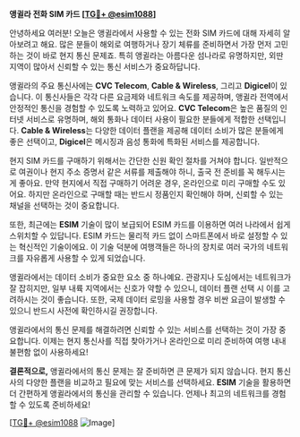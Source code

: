 **앵귈라 전화 SIM 카드 [[TG💪+ @esim1088](https://t.me/s/esim1088)]**

안녕하세요 여러분! 오늘은 앵귈라에서 사용할 수 있는 전화 SIM 카드에 대해 자세히 알아보려고 해요. 많은 분들이 해외로 여행하거나 장기 체류를 준비하면서 가장 먼저 고민하는 것이 바로 현지 통신 문제죠. 특히 앵귈라는 아름다운 섬나라로 유명하지만, 외딴 지역이 많아서 신뢰할 수 있는 통신 서비스가 중요하답니다.

앵귈라의 주요 통신사에는 **CVC Telecom**, **Cable & Wireless**, 그리고 **Digicel**이 있습니다. 이 통신사들은 각각 다른 요금제와 네트워크 속도를 제공하며, 앵귈라 전역에서 안정적인 통신을 경험할 수 있도록 노력하고 있어요. **CVC Telecom**은 높은 품질의 인터넷 서비스로 유명하며, 해외 통화나 데이터 사용이 필요한 분들에게 적합한 선택입니다. **Cable & Wireless**는 다양한 데이터 플랜을 제공해 데이터 소비가 많은 분들에게 좋은 선택이고, **Digicel**은 메시징과 음성 통화에 특화된 서비스를 제공합니다.

현지 SIM 카드를 구매하기 위해서는 간단한 신원 확인 절차를 거쳐야 합니다. 일반적으로 여권이나 현지 주소 증명서 같은 서류를 제출해야 하니, 출국 전 준비를 꼭 해두시는 게 좋아요. 만약 현지에서 직접 구매하기 어려운 경우, 온라인으로 미리 구매할 수도 있어요. 하지만 온라인으로 구매할 때는 반드시 정품인지 확인해야 하며, 신뢰할 수 있는 채널을 선택하는 것이 중요합니다.

또한, 최근에는 **ESIM** 기술이 많이 보급되어 ESIM 카드를 이용하면 여러 나라에서 쉽게 스위치할 수 있답니다. ESIM 카드는 물리적 카드 없이 스마트폰에서 바로 설정할 수 있는 혁신적인 기술이에요. 이 기술 덕분에 여행객들은 하나의 장치로 여러 국가의 네트워크를 자유롭게 사용할 수 있게 되었습니다.

앵귈라에서는 데이터 소비가 중요한 요소 중 하나예요. 관광지나 도심에서는 네트워크가 잘 잡히지만, 일부 내륙 지역에서는 신호가 약할 수 있으니, 데이터 플랜 선택 시 이를 고려하시는 것이 좋습니다. 또한, 국제 데이터 로밍을 사용할 경우 비싼 요금이 발생할 수 있으니 반드시 사전에 확인하시길 권장합니다.

앵귈라에서의 통신 문제를 해결하려면 신뢰할 수 있는 서비스를 선택하는 것이 가장 중요합니다. 이제는 현지 통신사를 직접 찾아가거나 온라인으로 미리 준비하여 여행 내내 불편함 없이 사용하세요!

**결론적으로,** 앵귈라에서의 통신 문제는 잘 준비하면 큰 문제가 되지 않습니다. 현지 통신사의 다양한 플랜을 비교하고 필요에 맞는 서비스를 선택하세요. **ESIM** 기술을 활용하면 더 간편하게 앵귈라에서의 통신을 관리할 수 있습니다. 언제나 최고의 네트워크를 경험할 수 있도록 준비하세요!

[[TG💪+ @esim1088](https://t.me/s/esim1088) ![Image](https://i.postimg.cc/Y0z9fWf4/image.png)]